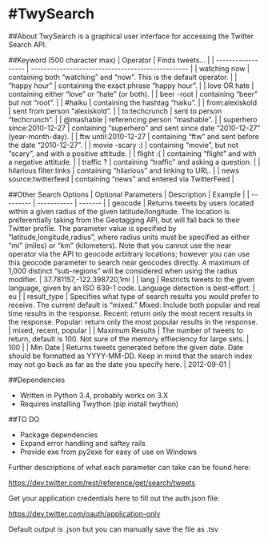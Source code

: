 #TwySearch
=========

##About
TwySearch is a graphical user interface for accessing the Twitter Search API.

##Keyword (500 character max)
| Operator |	Finds tweets… |
| ------------------ | ------------------------------------------------- |
| watching now	| containing both “watching” and “now”. This is the default operator. |
| “happy hour” |	containing the exact phrase “happy hour”. |
| love OR hate |	containing either “love” or “hate” (or both). |
| beer -root |	containing “beer” but not “root”. |
| #haiku |	containing the hashtag “haiku”. |
| from:alexiskold |	sent from person “alexiskold”. |
| to:techcrunch |	sent to person “techcrunch”. |
| @mashable |	referencing person “mashable”. |
| superhero since:2010-12-27 | containing “superhero” and sent since date “2010-12-27” (year-month-day). |
| ftw until:2010-12-27 |	containing “ftw” and sent before the date “2010-12-27”. |
| movie -scary :)	| containing “movie”, but not “scary”, and with a positive attitude. |
| flight :(	| containing “flight” and with a negative attitude. |
| traffic ?	| containing “traffic” and asking a question. |
| hilarious filter:links	| containing “hilarious” and linking to URL. |
| news source:twitterfeed	| containing “news” and entered via TwitterFeed |

##Other Search Options
| Optional Parameters | Description | Example |
| --------- | ----------- | ------- |
| geocode | Returns tweets by users located within a given radius of the given latitude/longitude. The location is preferentially taking from the Geotagging API, but will fall back to their Twitter profile. The parameter value is specified by “latitude,longitude,radius”, where radius units must be specified as either “mi” (miles) or “km” (kilometers). Note that you cannot use the near operator via the API to geocode arbitrary locations; however you can use this geocode parameter to search near geocodes directly. A maximum of 1,000 distinct “sub-regions” will be considered when using the radius modifier. | 37.781157,-122.398720,1mi |
| lang | Restricts tweets to the given language, given by an ISO 639-1 code. Language detection is best-effort. | eu |
| result_type | Specifies what type of search results you would prefer to receive. The current default is “mixed.” Mixed: Include both popular and real time results in the response. Recent: return only the most recent results in the response. Popular: return only the most popular results in the response. | mixed, recent, popular |
| Maximum Results | The number of tweets to return, default is 100. Not sure of the memory effieciency for large sets. | 100 |
| Min Date | Returns tweets generated before the given date. Date should be formatted as YYYY-MM-DD. Keep in mind that the search index may not go back as far as the date you specify here. | 2012-09-01 |

##Dependencies
* Written in Python 3.4, probably works on 3.X
* Requires installing Twython (pip install twython)

##TO DO
* Package dependencies
* Expand error handling and saftey rails
* Provide exe from py2exe for easy of use on Windows


Further descriptions of what each parameter can take can be found here:

https://dev.twitter.com/rest/reference/get/search/tweets

Get your application credentials here to fill out the auth.json file:

https://dev.twitter.com/oauth/application-only

Default output is .json but you can manually save the file as .tsv
